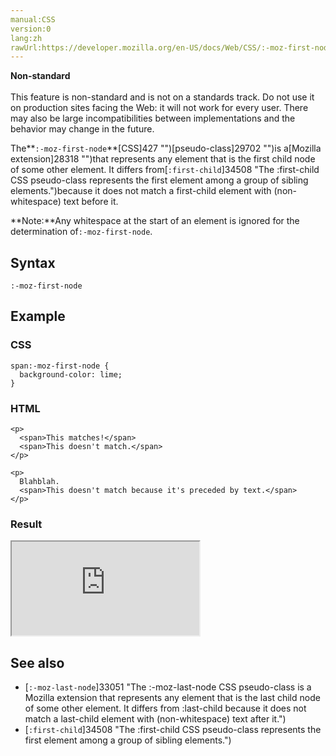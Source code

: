 ```yaml
---
manual:CSS
version:0
lang:zh
rawUrl:https://developer.mozilla.org/en-US/docs/Web/CSS/:-moz-first-node
---
```






**Non-standard**<br></br>This feature is non-standard and is not on a standards track. Do not use it on production sites facing the Web: it will not work for every user. There may also be large incompatibilities between implementations and the behavior may change in the future.





The**`:-moz-first-node`**[CSS]427 "")[pseudo-class]29702 "")is a[Mozilla extension]28318 "")that represents any element that is the first child node of some other element. It differs from[`:first-child`]34508 "The :first-child CSS pseudo-class represents the first element among a group of sibling elements.")because it does not match a first-child element with (non-whitespace) text before it.



**Note:**Any whitespace at the start of an element is ignored for the determination of`:-moz-first-node`.


## Syntax<a name="Syntax"></a>

```
:-moz-first-node

```

## Example<a name="Example"></a>

### CSS<a name="CSS"></a>

```
span:-moz-first-node {
  background-color: lime;
}
```

### HTML<a name="HTML"></a>

```
<p>
  <span>This matches!</span>
  <span>This doesn't match.</span>
</p>

<p>
  Blahblah.
  <span>This doesn't match because it's preceded by text.</span>
</p>
```

### Result<a name="Result"></a>


<iframe src='https://mdn.mozillademos.org/en-US/docs/Web/CSS/:-moz-first-node$samples/Example?revision=1308499' width='null' height='null'></iframe>



## See also<a name="See_also"></a>

* [`:-moz-last-node`]33051 "The :-moz-last-node CSS pseudo-class is a Mozilla extension that represents any element that is the last child node of some other element. It differs from :last-child because it does not match a last-child element with (non-whitespace) text after it.")
* [`:first-child`]34508 "The :first-child CSS pseudo-class represents the first element among a group of sibling elements.")



